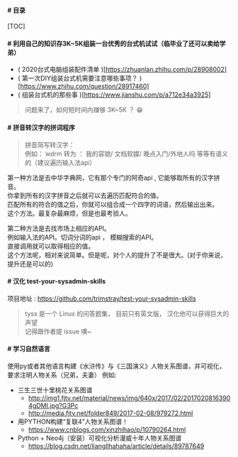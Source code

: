 
#### \# 目录

[TOC]

#### \# 利用自己的知识存3K~5K组装一台优秀的台式机试试（临毕业了还可以卖给学弟）

-  ( 2020台式电脑组装配件清单 )[https://zhuanlan.zhihu.com/p/28908002]  
-  ( 第一次DIY组装台式机需要注意哪些事项？ )[https://www.zhihu.com/question/28917460]  
-  ( 组装台式机的那些事 )[https://www.jianshu.com/p/a712e34a3925]  

> 问题来了，如何短时间内赚够 3K~5K ？ 😁

#### \# 拼音转汉字的拼词程序

> 拼音简写转汉字：    
> 例如： wdrm 转为 ： 我的容貌/ 文档软媒/ 晚点入门/外地人吗
> 等等有语义的（建议遍历输入法api）

第一种方法是去中华字典网，它有那个专门的阿奇api , 它能够取所有的汉字拼音。  
你拿到所有的汉字拼音之后就可以去遍历匹配符合的值。  
匹配所有的符合的值之后，你就可以组合成一个四字的词语，然后输出出来。  
这个方法。最复杂最麻烦，但是也最考验人。  
  
  
第二种方法是去找市场上相应的API。  
例如输入法的API。切词分词的api ， 模糊搜索的API。  
直接调用就可以取得相应的值。  
这个方法呢，相对来说简单。但是呢，对个人的提升了不是很大。(对于你来说，提升还是可以的)  




#### \# 汉化 test-your-sysadmin-skills

项目地址 : https://github.com/trimstray/test-your-sysadmin-skills
> tyss 是一个 Linux 的问答题集， 目前只有英文版， 汉化他可以获得巨大的声望  
> 记得跟作者提 issue 噢~


#### \# 学习自然语言

使用py或者其他语言构建《水浒传》与《三国演义》人物关系图谱，并可视化，要求注明人物关系（兄弟，夫妻）
例如: 
- 三生三世十里桃花关系图谱
  - http://img1.fjtv.net/material/news/img/640x/2017/02/20170208163904gDMI.jpg?G3Pc
  - http://media.fjtv.net/folder849/2017-02-08/979272.html
- 用PYTHON构建“复联4”人物关系图谱！
  - https://www.cnblogs.com/xinzhihao/p/10790264.html
- Python + Neo4j（安装）可视化分析漫威十年人物关系图谱
  - https://blog.csdn.net/liangllhahaha/article/details/89787649









